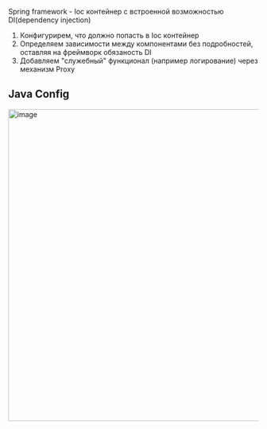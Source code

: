 Spring framework - Ioc контейнер с встроенной возможностью DI(dependency injection)
1. Конфигурирем, что должно попасть в Ioc контейнер
2. Определяем зависимости между компонентами без подробностей, оставляя на фреймворк обязаность DI
3. Добавляем "служебный" функционал (например логирование) через механизм Proxy

## Java Config
<img width="922" height="627" alt="image" src="https://github.com/user-attachments/assets/ac962095-d2a8-4963-9890-8d4b2c7d601b" />




